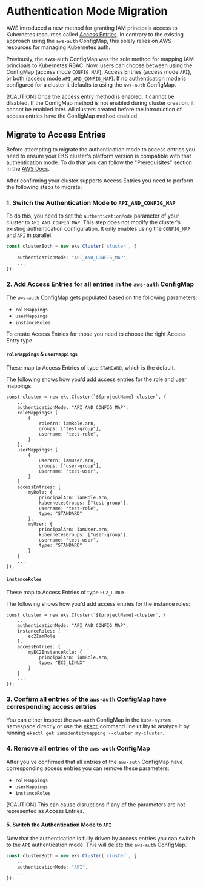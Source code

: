 # Authentication Mode Migration

AWS introduced a new method for granting IAM principals access to Kubernetes resources called [Access Entries](https://docs.aws.amazon.com/eks/latest/userguide/grant-k8s-access.html#authentication-modes).
In contrary to the existing approach using the `aws-auth` ConfigMap, this solely relies on AWS resources for managing Kubernetes auth.

Previously, the aws-auth ConfigMap was the sole method for mapping IAM principals to Kubernetes RBAC. Now, users can choose between using the ConfigMap (access mode `CONFIG_MAP`), Access Entries (access mode `API`), or both (access mode `API_AND_CONFIG_MAP`).
If no authentication mode is configured for a cluster it defaults to using the `aws-auth` ConfigMap.

[!CAUTION]
Once the access entry method is enabled, it cannot be disabled.
If the ConfigMap method is not enabled during cluster creation, it cannot be enabled later. All clusters created before the introduction of access entries have the ConfigMap method enabled.

## Migrate to Access Entries

Before attempting to migrate the authentication mode to access entries you need to ensure your EKS cluster's platform version is compatible with that authentication mode. To do that you can follow the "Prerequisites" section in the [AWS Docs](https://docs.aws.amazon.com/eks/latest/userguide/access-entries.html).

After confirming your cluster supports Access Entries you need to perform the following steps to migrate:

### 1. Switch the Authentication Mode to `API_AND_CONFIG_MAP`
To do this, you need to set the `authenticationMode` parameter of your cluster to `API_AND_CONFIG_MAP`. This step does not modify the cluster's existing authentication configuration. It only enables using the `CONFIG_MAP` and `API` in parallel.

```ts
const clusterBoth = new eks.Cluster(`cluster`, {
    ...
    authenticationMode: "API_AND_CONFIG_MAP",
    ...
});
```

### 2. Add Access Entries for all entries in the `aws-auth` ConfigMap
The `aws-auth` ConfigMap gets populated based on the following parameters:
- `roleMappings`
- `userMappings`
- `instanceRoles`

To create Access Entries for those you need to choose the right Access Entry type.

#### `roleMappings` & `userMappings`
These map to Access Entries of type `STANDARD`, which is the default.

The following shows how you'd add access entries for the role and user mappings:
```
const cluster = new eks.Cluster(`${projectName}-cluster`, {
    ...
    authenticationMode: "API_AND_CONFIG_MAP",
    roleMappings: [
        {
            roleArn: iamRole.arn,
            groups: ["test-group"],
            username: "test-role",
        }
    ],
    userMappings: [
        {
            userArn: iamUser.arn,
            groups: ["user-group"],
            username: "test-user",
        }
    ]
    accessEntries: {
        myRole: {
            principalArn: iamRole.arn,
            kubernetesGroups: ["test-group"],
            username: "test-role",
            type: "STANDARD"
        },
        myUser: {
            principalArn: iamUser.arn,
            kubernetesGroups: ["user-group"],
            username: "test-user",
            type: "STANDARD"
        }
    }
    ...
});
```

#### `instanceRoles`
These map to Access Entries of type `EC2_LINUX`.

The following shows how you'd add access entries for the instance roles:
```
const cluster = new eks.Cluster(`${projectName}-cluster`, {
    ...
    authenticationMode: "API_AND_CONFIG_MAP",
    instanceRoles: [
        ec2IamRole
    ],
    accessEntries: {
        myEC2InstanceRole: {
            principalArn: iamRole.arn,
            type: "EC2_LINUX"
        }
    }
    ...
});
```

### 3. Confirm all entries of the `aws-auth` ConfigMap have corresponding access entries
You can either inspect the `aws-auth` ConfigMap in the `kube-system` namespace directly or use the [eksctl](https://eksctl.io/installation/) command line utility to analyze it by running `eksctl get iamidentitymapping --cluster my-cluster`.

### 4. Remove all entries of the `aws-auth` ConfigMap
After you've confirmed that all entries of the `aws-auth` ConfigMap have corresponding access entries you can remove these parameters:
- `roleMappings`
- `userMappings`
- `instanceRoles`

[!CAUTION]
This can cause disruptions if any of the parameters are not represented as Access Entries.

#### 5. Switch the Authentication Mode to `API`
Now that the authentication is fully driven by access entries you can switch to the `API` authentication mode. This will delete the `aws-auth` ConfigMap.

```ts
const clusterBoth = new eks.Cluster(`cluster`, {
    ...
    authenticationMode: "API",
    ...
});
```

